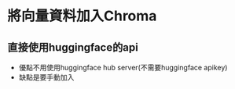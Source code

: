 # 將向量資料加入Chroma
## 直接使用huggingface的api
- 優點不用使用huggingface hub server(不需要huggingface apikey)
- 缺點是要手動加入

```python

```
